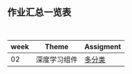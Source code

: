 ## 作业汇总一览表
<br>

| week | Theme | Assigment |
| ---- | ---- | ---- |
|  02  |深度学习组件| [多分类](./Week_02) |
